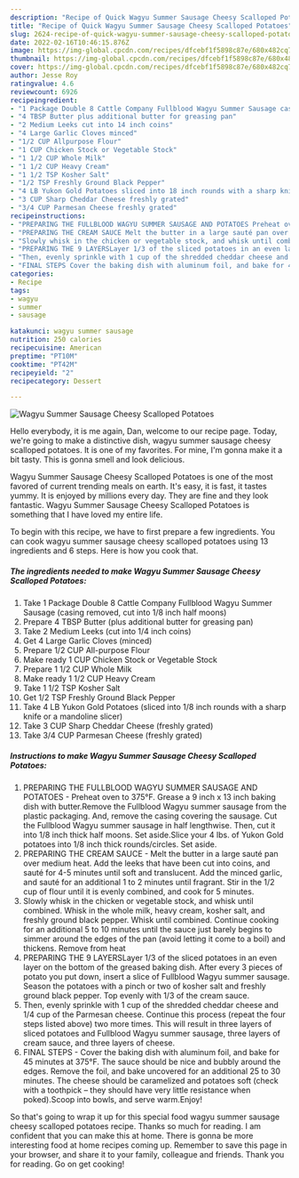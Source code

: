 ```yaml
---
description: "Recipe of Quick Wagyu Summer Sausage Cheesy Scalloped Potatoes"
title: "Recipe of Quick Wagyu Summer Sausage Cheesy Scalloped Potatoes"
slug: 2624-recipe-of-quick-wagyu-summer-sausage-cheesy-scalloped-potatoes
date: 2022-02-16T10:46:15.876Z
image: https://img-global.cpcdn.com/recipes/dfcebf1f5898c87e/680x482cq70/wagyu-summer-sausage-cheesy-scalloped-potatoes-recipe-main-photo.jpg
thumbnail: https://img-global.cpcdn.com/recipes/dfcebf1f5898c87e/680x482cq70/wagyu-summer-sausage-cheesy-scalloped-potatoes-recipe-main-photo.jpg
cover: https://img-global.cpcdn.com/recipes/dfcebf1f5898c87e/680x482cq70/wagyu-summer-sausage-cheesy-scalloped-potatoes-recipe-main-photo.jpg
author: Jesse Roy
ratingvalue: 4.6
reviewcount: 6926
recipeingredient:
- "1 Package Double 8 Cattle Company Fullblood Wagyu Summer Sausage casing removed cut into 18 inch half moons"
- "4 TBSP Butter plus additional butter for greasing pan"
- "2 Medium Leeks cut into 14 inch coins"
- "4 Large Garlic Cloves minced"
- "1/2 CUP Allpurpose Flour"
- "1 CUP Chicken Stock or Vegetable Stock"
- "1 1/2 CUP Whole Milk"
- "1 1/2 CUP Heavy Cream"
- "1 1/2 TSP Kosher Salt"
- "1/2 TSP Freshly Ground Black Pepper"
- "4 LB Yukon Gold Potatoes sliced into 18 inch rounds with a sharp knife or a mandoline slicer"
- "3 CUP Sharp Cheddar Cheese freshly grated"
- "3/4 CUP Parmesan Cheese freshly grated"
recipeinstructions:
- "PREPARING THE FULLBLOOD WAGYU SUMMER SAUSAGE AND POTATOES Preheat oven to 375°F. Grease a 9 inch x 13 inch baking dish with butter.Remove the Fullblood Wagyu summer sausage from the plastic packaging. And, remove the casing covering the sausage. Cut the Fullblood Wagyu summer sausage in half lengthwise. Then, cut it into 1/8 inch thick half moons. Set aside.Slice your 4 lbs. of Yukon Gold potatoes into 1/8 inch thick rounds/circles. Set aside."
- "PREPARING THE CREAM SAUCE Melt the butter in a large sauté pan over medium heat. Add the leeks that have been cut into coins, and sauté for 4-5 minutes until soft and translucent. Add the minced garlic, and sauté for an additional 1 to 2 minutes until fragrant. Stir in the 1/2 cup of flour until it is evenly combined, and cook for 5 minutes."
- "Slowly whisk in the chicken or vegetable stock, and whisk until combined. Whisk in the whole milk, heavy cream, kosher salt, and freshly ground black pepper. Whisk until combined. Continue cooking for an additional 5 to 10 minutes until the sauce just barely begins to simmer around the edges of the pan (avoid letting it come to a boil) and thickens. Remove from heat"
- "PREPARING THE 9 LAYERSLayer 1/3 of the sliced potatoes in an even layer on the bottom of the greased baking dish. After every 3 pieces of potato you put down, insert a slice of Fullblood Wagyu summer sausage. Season the potatoes with a pinch or two of kosher salt and freshly ground black pepper. Top evenly with 1/3 of the cream sauce."
- "Then, evenly sprinkle with 1 cup of the shredded cheddar cheese and 1/4 cup of the Parmesan cheese. Continue this process (repeat the four steps listed above) two more times. This will result in three layers of sliced potatoes and Fullblood Wagyu summer sausage, three layers of cream sauce, and three layers of cheese."
- "FINAL STEPS Cover the baking dish with aluminum foil, and bake for 45 minutes at 375°F. The sauce should be nice and bubbly around the edges. Remove the foil, and bake uncovered for an additional 25 to 30 minutes. The cheese should be caramelized and potatoes soft (check with a toothpick – they should have very little resistance when poked).Scoop into bowls, and serve warm.Enjoy!"
categories:
- Recipe
tags:
- wagyu
- summer
- sausage

katakunci: wagyu summer sausage 
nutrition: 250 calories
recipecuisine: American
preptime: "PT10M"
cooktime: "PT42M"
recipeyield: "2"
recipecategory: Dessert

---
```



![Wagyu Summer Sausage Cheesy Scalloped Potatoes](https://img-global.cpcdn.com/recipes/dfcebf1f5898c87e/680x482cq70/wagyu-summer-sausage-cheesy-scalloped-potatoes-recipe-main-photo.jpg)

Hello everybody, it is me again, Dan, welcome to our recipe page. Today, we're going to make a distinctive dish, wagyu summer sausage cheesy scalloped potatoes. It is one of my favorites. For mine, I'm gonna make it a bit tasty. This is gonna smell and look delicious.

Wagyu Summer Sausage Cheesy Scalloped Potatoes is one of the most favored of current trending meals on earth. It's easy, it is fast, it tastes yummy. It is enjoyed by millions every day. They are fine and they look fantastic. Wagyu Summer Sausage Cheesy Scalloped Potatoes is something that I have loved my entire life.




To begin with this recipe, we have to first prepare a few ingredients. You can cook wagyu summer sausage cheesy scalloped potatoes using 13 ingredients and 6 steps. Here is how you cook that.

<!--inarticleads1-->

##### The ingredients needed to make Wagyu Summer Sausage Cheesy Scalloped Potatoes:

1. Take 1 Package Double 8 Cattle Company Fullblood Wagyu Summer Sausage (casing removed, cut into 1/8 inch half moons)
1. Prepare 4 TBSP Butter (plus additional butter for greasing pan)
1. Take 2 Medium Leeks (cut into 1/4 inch coins)
1. Get 4 Large Garlic Cloves (minced)
1. Prepare 1/2 CUP All-purpose Flour
1. Make ready 1 CUP Chicken Stock or Vegetable Stock
1. Prepare 1 1/2 CUP Whole Milk
1. Make ready 1 1/2 CUP Heavy Cream
1. Take 1 1/2 TSP Kosher Salt
1. Get 1/2 TSP Freshly Ground Black Pepper
1. Take 4 LB Yukon Gold Potatoes (sliced into 1/8 inch rounds with a sharp knife or a mandoline slicer)
1. Take 3 CUP Sharp Cheddar Cheese (freshly grated)
1. Take 3/4 CUP Parmesan Cheese (freshly grated)




<!--inarticleads2-->

##### Instructions to make Wagyu Summer Sausage Cheesy Scalloped Potatoes:

1. PREPARING THE FULLBLOOD WAGYU SUMMER SAUSAGE AND POTATOES - Preheat oven to 375°F. Grease a 9 inch x 13 inch baking dish with butter.Remove the Fullblood Wagyu summer sausage from the plastic packaging. And, remove the casing covering the sausage. Cut the Fullblood Wagyu summer sausage in half lengthwise. Then, cut it into 1/8 inch thick half moons. Set aside.Slice your 4 lbs. of Yukon Gold potatoes into 1/8 inch thick rounds/circles. Set aside.
1. PREPARING THE CREAM SAUCE - Melt the butter in a large sauté pan over medium heat. Add the leeks that have been cut into coins, and sauté for 4-5 minutes until soft and translucent. Add the minced garlic, and sauté for an additional 1 to 2 minutes until fragrant. Stir in the 1/2 cup of flour until it is evenly combined, and cook for 5 minutes.
1. Slowly whisk in the chicken or vegetable stock, and whisk until combined. Whisk in the whole milk, heavy cream, kosher salt, and freshly ground black pepper. Whisk until combined. Continue cooking for an additional 5 to 10 minutes until the sauce just barely begins to simmer around the edges of the pan (avoid letting it come to a boil) and thickens. Remove from heat
1. PREPARING THE 9 LAYERSLayer 1/3 of the sliced potatoes in an even layer on the bottom of the greased baking dish. After every 3 pieces of potato you put down, insert a slice of Fullblood Wagyu summer sausage. Season the potatoes with a pinch or two of kosher salt and freshly ground black pepper. Top evenly with 1/3 of the cream sauce.
1. Then, evenly sprinkle with 1 cup of the shredded cheddar cheese and 1/4 cup of the Parmesan cheese. Continue this process (repeat the four steps listed above) two more times. This will result in three layers of sliced potatoes and Fullblood Wagyu summer sausage, three layers of cream sauce, and three layers of cheese.
1. FINAL STEPS - Cover the baking dish with aluminum foil, and bake for 45 minutes at 375°F. The sauce should be nice and bubbly around the edges. Remove the foil, and bake uncovered for an additional 25 to 30 minutes. The cheese should be caramelized and potatoes soft (check with a toothpick – they should have very little resistance when poked).Scoop into bowls, and serve warm.Enjoy!




So that's going to wrap it up for this special food wagyu summer sausage cheesy scalloped potatoes recipe. Thanks so much for reading. I am confident that you can make this at home. There is gonna be more interesting food at home recipes coming up. Remember to save this page in your browser, and share it to your family, colleague and friends. Thank you for reading. Go on get cooking!
